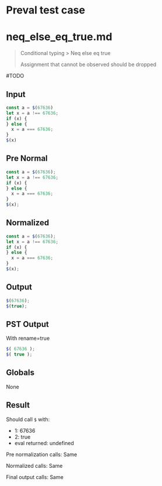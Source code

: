 # Preval test case

# neq_else_eq_true.md

> Conditional typing > Neq else eq true
>
> Assignment that cannot be observed should be dropped

#TODO

## Input

`````js filename=intro
const a = $(67636)
let x = a !== 67636;
if (x) {
} else {
  x = a === 67636;
}
$(x)
`````

## Pre Normal


`````js filename=intro
const a = $(67636);
let x = a !== 67636;
if (x) {
} else {
  x = a === 67636;
}
$(x);
`````

## Normalized


`````js filename=intro
const a = $(67636);
let x = a !== 67636;
if (x) {
} else {
  x = a === 67636;
}
$(x);
`````

## Output


`````js filename=intro
$(67636);
$(true);
`````

## PST Output

With rename=true

`````js filename=intro
$( 67636 );
$( true );
`````

## Globals

None

## Result

Should call `$` with:
 - 1: 67636
 - 2: true
 - eval returned: undefined

Pre normalization calls: Same

Normalized calls: Same

Final output calls: Same
